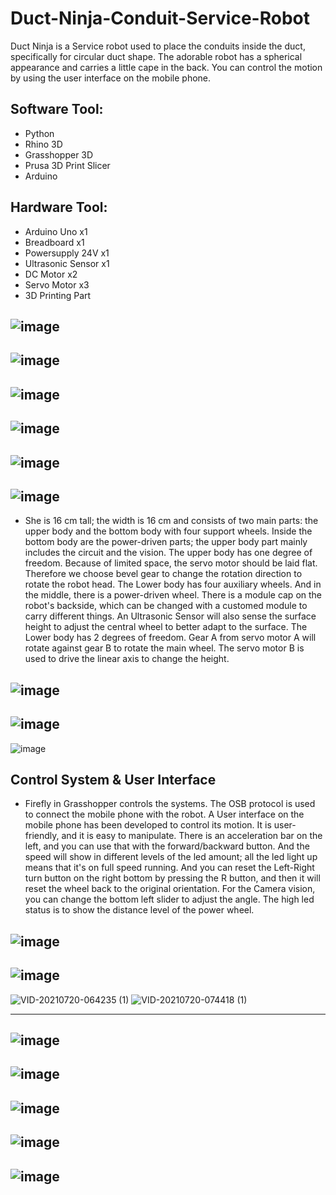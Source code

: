 # Duct-Ninja-Conduit-Service-Robot
Duct Ninja is a Service robot used to place the conduits inside the duct, specifically for circular duct shape.  The adorable robot has a spherical appearance and carries a little cape in the back. You can control the motion by using the user interface on the mobile phone.  

## Software Tool: 
- Python 
- Rhino 3D 
- Grasshopper 3D
- Prusa 3D Print Slicer
- Arduino

## Hardware Tool:
- Arduino Uno x1
- Breadboard x1
- Powersupply 24V x1
- Ultrasonic Sensor x1
- DC Motor x2
- Servo Motor x3
- 3D Printing Part



![image](https://user-images.githubusercontent.com/65818525/131329303-3f400a96-c7cf-4d31-a11a-86d32c1469ed.png)
---
![image](https://user-images.githubusercontent.com/65818525/131329384-8e037b66-717b-44b0-83bc-0de4d3a2c053.png)
---
![image](https://user-images.githubusercontent.com/65818525/131329421-2dd79f84-6640-40d3-9f59-6fa949eec270.png)
---
![image](https://user-images.githubusercontent.com/65818525/131329430-133e995a-6c0e-4f51-91ff-56534e81e05b.png)
---
![image](https://user-images.githubusercontent.com/65818525/131329552-f5a68ddb-36f2-4602-957c-a6a74265dc57.png)
---
![image](https://user-images.githubusercontent.com/65818525/131329606-d2ef423f-d81c-4b1e-9d37-7522fc818120.png)
---
- She is 16 cm tall; the width is 16 cm and consists of two main parts: the upper body and the bottom body with four support wheels. Inside the bottom body are the power-driven parts; the upper body part mainly includes the circuit and the vision. The upper body has one degree of freedom. Because of limited space, the servo motor should be laid flat. Therefore we choose bevel gear to change the rotation direction to rotate the robot head. The Lower body has four auxiliary wheels. And in the middle, there is a power-driven wheel. There is a module cap on the robot's backside, which can be changed with a customed module to carry different things. An Ultrasonic Sensor will also sense the surface height to adjust the central wheel to better adapt to the surface. The Lower body has 2 degrees of freedom. Gear A from servo motor A will rotate against gear B to rotate the main wheel. The servo motor B is used to drive the linear axis to change the height.

![image](https://user-images.githubusercontent.com/65818525/131329497-3d46d15c-6898-4909-a8a9-2822eca57df0.png)
---
![image](https://user-images.githubusercontent.com/65818525/131329444-1f804f89-1e2a-4f3f-8827-58bab9892abe.png)
---
![image](https://user-images.githubusercontent.com/65818525/131329644-e7c89c7a-df03-4828-bdcc-1bbaade162a3.png)
## Control System & User Interface
- Firefly in Grasshopper controls the systems. The OSB protocol is used to connect the mobile phone with the robot. A User interface on the mobile phone has been developed to control its motion. It is user-friendly, and it is easy to manipulate. There is an acceleration bar on the left, and you can use that with the forward/backward button. And the speed will show in different levels of the led amount; all the led light up means that it's on full speed running. And you can reset the Left-Right turn button on the right bottom by pressing the R button, and then it will reset the wheel back to the original orientation. For the Camera vision, you can change the bottom left slider to adjust the angle. The high led status is to show the distance level of the power wheel.

![image](https://user-images.githubusercontent.com/65818525/131329674-92e776f0-8db7-48d2-93b5-4dbf68f6c800.png)
---
![image](https://user-images.githubusercontent.com/65818525/131329696-d711ee35-3a97-4cc9-a4c6-4e6186ca1fb0.png)
---
![VID-20210720-064235 (1)](https://user-images.githubusercontent.com/65818525/131339594-6f0fffbb-e90d-49aa-9743-1c7b976114b7.gif) ![VID-20210720-074418 (1)](https://user-images.githubusercontent.com/65818525/131339642-cb6bc5cb-0e0d-49e5-8db7-d2d30ce2710f.gif)


---
![image](https://user-images.githubusercontent.com/65818525/131329738-1d0553f4-0ffb-4acf-98e5-f74b4ae81139.png)
---
![image](https://user-images.githubusercontent.com/65818525/131329762-9c029545-7dde-4549-8516-a1436042a337.png)
---
![image](https://user-images.githubusercontent.com/65818525/131329779-34145727-4ba6-4fad-8518-518ee37134ae.png)
---
![image](https://user-images.githubusercontent.com/65818525/131329808-65890247-b7d4-45b1-90bd-3d36e2c03c34.png)
---
![image](https://user-images.githubusercontent.com/65818525/131329826-af024ad0-3f24-44a8-8980-428262005f04.png)
---


